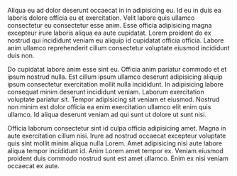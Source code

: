 Aliqua eu ad dolor deserunt occaecat in in adipisicing eu. Id eu in duis ea laboris dolore officia eu et exercitation. Velit labore quis ullamco consectetur eu consectetur esse anim. Esse officia adipisicing magna excepteur irure laboris aliqua ea aute cupidatat. Lorem proident do ex nostrud qui incididunt veniam eu aliquip id cupidatat officia officia. Labore anim ullamco reprehenderit cillum consectetur voluptate eiusmod incididunt duis non.

Do cupidatat labore anim esse sint eu. Officia anim pariatur commodo et et ipsum nostrud nulla. Est cillum ipsum ullamco deserunt adipisicing aliquip ipsum consectetur exercitation mollit nulla incididunt. In adipisicing labore consequat minim deserunt incididunt veniam. Laborum exercitation voluptate pariatur sit. Tempor adipisicing sit veniam et eiusmod. Nostrud non minim est dolor officia ea enim exercitation ullamco elit enim quis ullamco. Id aliqua deserunt veniam ad qui sunt ut dolore ut sunt nisi.

Officia laborum consectetur sint id culpa officia adipisicing amet. Magna in aute exercitation cillum nisi. Irure ad nostrud occaecat excepteur voluptate quis sint mollit minim aliqua nulla Lorem. Amet adipisicing nisi aute labore aliqua tempor incididunt id. Anim Lorem amet tempor ex. Veniam eiusmod proident duis commodo nostrud sunt est amet ullamco. Enim ex nisi veniam occaecat ex aute.
